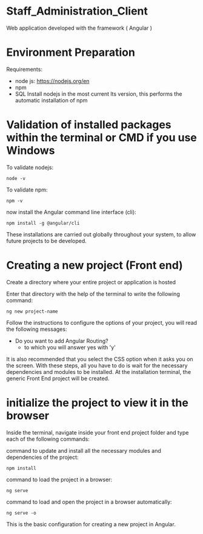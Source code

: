 # Staff_Administration_Client
Web application developed with the framework ( Angular )
# Environment Preparation
Requirements:
* node js: https://nodejs.org/en
* npm
* SQL
Install nodejs in the most current lts version, this performs the automatic installation of npm
# Validation of installed packages within the terminal or CMD if you use Windows
To validate nodejs:

    node -v
    
To validate npm:

    npm -v

now install the Angular command line interface (cli):

    npm install -g @angular/cli

These installations are carried out globally throughout your system, to allow future projects to be developed.
# Creating a new project (Front end)
Create a directory where your entire project or application is hosted

Enter that directory with the help of the terminal to write the following command:

    ng new project-name

Follow the instructions to configure the options of your project, you will read the following messages:

* Do you want to add Angular Routing?
  * to which you will answer yes with 'y'

It is also recommended that you select the CSS option when it asks you on the screen.
With these steps, all you have to do is wait for the necessary dependencies and modules to be installed. At the installation terminal, the generic Front End project will be created.

# initialize the project to view it in the browser

Inside the terminal, navigate inside your front end project folder and type each of the following commands:

command to update and install all the necessary modules and dependencies of the project:

    npm install

command to load the project in a browser:

    ng serve

command to load and open the project in a browser automatically:

    ng serve -o

This is the basic configuration for creating a new project in Angular.
